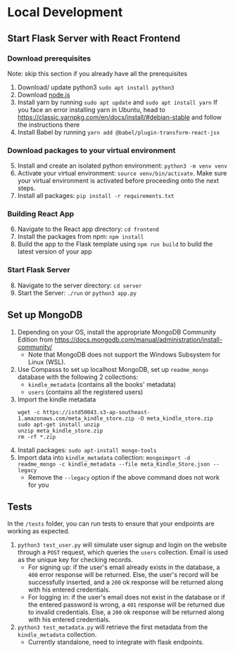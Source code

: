 # Local Development

## Start Flask Server with React Frontend

### Download prerequisites
Note: skip this section if you already have all the prerequisites
1. Download/ update python3 `sudo apt install python3`
2. Download [node.js](https://nodejs.org/en/download/)
3. Install yarn by running `sudo apt update` and `sudo apt install yarn`
If you face an error installing yarn in Ubuntu, head to https://classic.yarnpkg.com/en/docs/install/#debian-stable and follow the instructions there
4. Install Babel by running `yarn add @babel/plugin-transform-react-jsx`

### Download packages to your virtual environment
5. Install and create an isolated python environment: `python3 -m venv venv`
6. Activate your virtual environment: `source venv/bin/activate`. Make sure your virtual environment is activated before proceeding onto the next steps.
7. Install all packages: `pip install -r requirements.txt`

### Building React App 
6. Navigate to the React app directory: `cd frontend`
7. Install the packages from npm: `npm install`
8. Build the app to the Flask template using `npm run build` to build the latest version of your app

### Start Flask Server
8. Navigate to the server directory: `cd server`
9. Start the Server: `./run` or `python3 app.py`


## Set up MongoDB

1. Depending on your OS, install the appropriate MongoDB Community Edition from https://docs.mongodb.com/manual/administration/install-community/
   - Note that MongoDB does not support the Windows Subsystem for Linux (WSL).
2. Use Compasss to set up localhost MongoDB, set up `readme_mongo` database with the following 2 collections:
   - `kindle_metadata` (contains all the books' metadata)
   - `users` (contains all the registered users)
3. Import the kindle metadata
   ```
   wget -c https://istd50043.s3-ap-southeast-1.amazonaws.com/meta_kindle_store.zip -O meta_kindle_store.zip
   sudo apt-get install unzip
   unzip meta_kindle_store.zip
   rm -rf *.zip
   ```
4. Install packages: `sudo apt-install mongo-tools`
5. Import data into `kindle_metadata` collection: `mongoimport -d readme_mongo -c kindle_metadata --file meta_Kindle_Store.json --legacy`
   - Remove the `--legacy` option if the above command does not work for you

## Tests

In the `/tests` folder, you can run tests to ensure that your endpoints are working as expected.

1. `python3 test_user.py` will simulate user signup and login on the website through a `POST` request, which queries the `users` collection. Email is used as the unique key for checking records.
   - For signing up: if the user's email already exists in the database, a `400` error response will be returned. Else, the user's record will be successfully inserted, and a `200` ok response will be returned along with his entered credentials.
   - For logging in: if the user's email does not exist in the database or if the entered password is wrong, a `401` response will be returned due to invalid credentials. Else, a `200` ok response will be returned along with his entered credentials.
2. `python3 test_metadata.py` will retrieve the first metadata from the `kindle_metadata` collection.
   - Currently standalone, need to integrate with flask endpoints.
